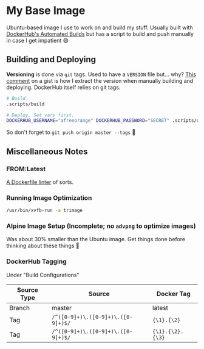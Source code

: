 # My Base Image

Ubuntu-based image I use to work on and build my stuff. Usually built with [DockerHub's Automated Builds](https://docs.docker.com/docker-hub/builds/) but has a script to build and push manually in case I get impatient 😄

## Building and Deploying

**Versioning** is done via `git` tags. Used to have a `VERSION` file but... why? [This comment](https://gist.github.com/rponte/fdc0724dd984088606b0#gistcomment-3064455) on a gist is how I extract the version when manually building and deploying. DockerHub itself relies on git tags.

```bash
# Build
.scripts/build

# Deploy. Set vars first.
DOCKERHUB_USERNAME="afreeorange" DOCKERHUB_PASSWORD="SECRET" .scripts/deploy
```
So don't forget to `git push origin master --tags` 🤗 

## Miscellaneous Notes

### FROM:Latest

[A Dockerfile linter](http://fromlatest.io/) of sorts.

### Running Image Optimization

```bash
/usr/bin/xvfb-run -a trimage
```

### Alpine Image Setup (Incomplete; no `advpng` to optimize images)

Was about 30% smaller than the Ubuntu image. Get things done before thinking about these things 💖

### DockerHub Tagging

Under "Build Configurations"

| Source Type |               Source               |    Docker Tag    |
|-------------|------------------------------------|------------------|
| Branch      | master                             | latest           |
| Tag         | `/^([0-9]+)\.([0-9]+)\.([0-9]+)$/` | `{\1}.{\2}`      |
| Tag         | `/^([0-9]+)\.([0-9]+)\.([0-9]+)$/` | `{\1}.{\2}.{\3}` |
